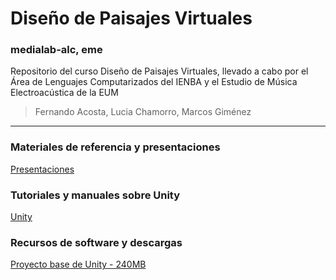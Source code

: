 # Diseño de Paisajes Virtuales
### medialab-alc, eme
Repositorio del curso Diseño de Paisajes Virtuales, llevado a cabo por el Área de Lenguajes Computarizados del IENBA y el Estudio de Música Electroacústica de la EUM

>Fernando Acosta, Lucia Chamorro, Marcos Giménez

---
### Materiales de referencia y presentaciones

[Presentaciones](Presentaciones/index.md)

### Tutoriales y manuales sobre Unity

[Unity](Unity/index.md)

### Recursos de software y descargas
[Proyecto base de Unity - 240MB](https://medialabcloud.enba.edu.uy/s/WQfc2PKasenjMjR)
